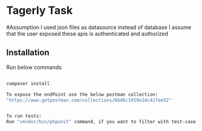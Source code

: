 # Tagerly Task

#Assumption
I used json files as datasource instead of database
I assume that the user exposed these apis is authenticated and authorized

## Installation
Run below commands
```bash

composer install

To expose the endPoint use the below postman collection: 
"https://www.getpostman.com/collections/6bd6c1919e1dc427ee52"


To run tests:
Run "vendor/bin/phpunit" command, if you want to filter with test-case run "vendor/bin/phpunit --filter='test-case name'"

```
